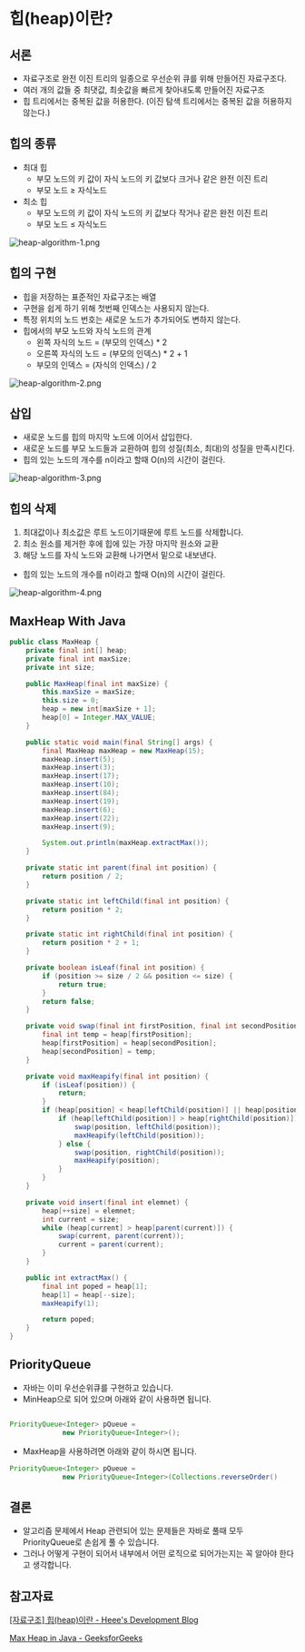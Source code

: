 # 힙(heap)이란?

## 서론

- 자료구조로 완전 이진 트리의 일종으로 우선순위 큐를 위해 만들어진 자료구조다.
- 여러 개의 값들 중 최댓값, 최솟값을 빠르게 찾아내도록 만들어진 자료구조
- 힙 트리에서는 중복된 값을 허용한다. (이진 탐색 트리에서는 중복된 값을 허용하지 않는다.)

## 힙의 종류

- 최대 힙
    - 부모 노드의 키 값이 자식 노드의 키 값보다 크거나 같은 완전 이진 트리
    - 부모 노드 ≥ 자식노드
- 최소 힙
    - 부모 노드의 키 값이 자식 노드의 키 값보다 작거나 같은 완전 이진 트리
    - 부모 노드 ≤ 자식노드

![heap-algorithm-1.png](https://github.com/ksy90101/TIL/blob/master/computerScience/image/heap-algorithm-1.png?raw=true)

## 힙의 구현

- 힙을 저장하는 표준적인 자료구조는 배열
- 구현을 쉽게 하기 위해 첫번째 인덱스는 사용되지 않는다.
- 특정 위치의 노드 번호는 새로운 노드가 추가되어도 변하지 않는다.
- 힙에서의 부모 노드와 자식 노드의 관계
    - 왼쪽 자식의 노드 = (부모의 인덱스) * 2
    - 오른쪽 자식의 노드 = (부모의 인덱스) * 2 + 1
    - 부모의 인덱스 = (자식의 인덱스) / 2

![heap-algorithm-2.png](https://github.com/ksy90101/TIL/blob/master/computerScience/image/heap-algorithm-2.png?raw=true)

## 삽입

- 새로운 노드를 힙의 마지막 노드에 이어서 삽입한다.
- 새로운 노드를 부모 노드들과 교환하여 힙의 성질(최소, 최대)의 성질을 만족시킨다.
- 힙의 있는 노드의 개수를 n이라고 할때 O(n)의 시간이 걸린다.

![heap-algorithm-3.png](https://github.com/ksy90101/TIL/blob/master/computerScience/image/heap-algorithm-3.png?raw=true)

## 힙의 삭제

1. 최대값이나 최소값은 루트 노드이기때문에 루트 노드를 삭제합니다.
2. 최소 원소를 제거한 후에 힙에 있는 가장 마지막 원소와 교환
3. 해당 노드를 자식 노드와 교환해 나가면서 밑으로 내보낸다.
- 힙의 있는 노드의 개수를 n이라고 할때 O(n)의 시간이 걸린다.

![heap-algorithm-4.png](https://github.com/ksy90101/TIL/blob/master/computerScience/image/heap-algorithm-4.png?raw=true)

## MaxHeap With Java

```java
public class MaxHeap {
    private final int[] heap;
    private final int maxSize;
    private int size;

    public MaxHeap(final int maxSize) {
        this.maxSize = maxSize;
        this.size = 0;
        heap = new int[maxSize + 1];
        heap[0] = Integer.MAX_VALUE;
    }

    public static void main(final String[] args) {
        final MaxHeap maxHeap = new MaxHeap(15);
        maxHeap.insert(5);
        maxHeap.insert(3);
        maxHeap.insert(17);
        maxHeap.insert(10);
        maxHeap.insert(84);
        maxHeap.insert(19);
        maxHeap.insert(6);
        maxHeap.insert(22);
        maxHeap.insert(9);

        System.out.println(maxHeap.extractMax());
    }

    private static int parent(final int position) {
        return position / 2;
    }

    private static int leftChild(final int position) {
        return position * 2;
    }

    private static int rightChild(final int position) {
        return position * 2 + 1;
    }

    private boolean isLeaf(final int position) {
        if (position >= size / 2 && position <= size) {
            return true;
        }
        return false;
    }

    private void swap(final int firstPosition, final int secondPosition) {
        final int temp = heap[firstPosition];
        heap[firstPosition] = heap[secondPosition];
        heap[secondPosition] = temp;
    }

    private void maxHeapify(final int position) {
        if (isLeaf(position)) {
            return;
        }
        if (heap[position] < heap[leftChild(position)] || heap[position] < heap[rightChild(position)]) {
            if (heap[leftChild(position)] > heap[rightChild(position)]) {
                swap(position, leftChild(position));
                maxHeapify(leftChild(position));
            } else {
                swap(position, rightChild(position));
                maxHeapify(position);
            }
        }
    }

    private void insert(final int elemnet) {
        heap[++size] = elemnet;
        int current = size;
        while (heap[current] > heap[parent(current)]) {
            swap(current, parent(current));
            current = parent(current);
        }
    }

    public int extractMax() {
        final int poped = heap[1];
        heap[1] = heap[--size];
        maxHeapify(1);

        return poped;
    }
}
```

## PriorityQueue

- 자바는 이미 우선순위큐를 구현하고 있습니다.
- MinHeap으로 되어 있으며 아래와 같이 사용하면 됩니다.

```java

PriorityQueue<Integer> pQueue =  
             new PriorityQueue<Integer>();
```

- MaxHeap을 사용하려면 아래와 같이 하시면 됩니다.

```java
PriorityQueue<Integer> pQueue =  
             new PriorityQueue<Integer>(Collections.reverseOrder()
```

## 결론

- 알고리즘 문제에서 Heap 관련되어 있는 문제들은 자바로 풀때 모두 PriorityQueue로 손쉽게 풀 수 있습니다.
- 그러나 어떻게 구현이 되어서 내부에서 어떤 로직으로 되어가는지는 꼭 알아야 한다고 생각합니다.

## 참고자료

[[자료구조] 힙(heap)이란 - Heee's Development Blog](https://gmlwjd9405.github.io/2018/05/10/data-structure-heap.html)

[Max Heap in Java - GeeksforGeeks](https://www.geeksforgeeks.org/max-heap-in-java/)
